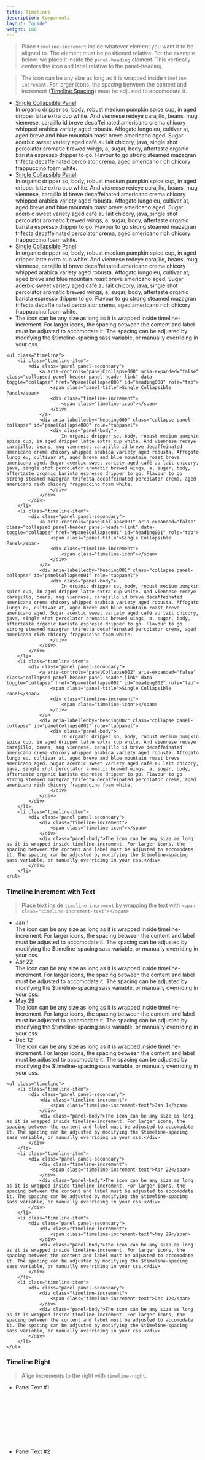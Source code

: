 ```yaml
---
title: Timelines
description: Components
layout: "guide"
weight: 100
---
```


<article id="timeline">

> Place `timeline-increment` inside whatever element you want it to be aligned to. The element must be positioned relative. For the example below, we place it inside the `panel-heading` element. This vertically centers the icon and label relative to the panel-heading.

> The icon can be any size as long as it is wrapped inside `timeline-increment`. For larger icons, the spacing between the content and increment (<a href="#timeline-spacing">Timeline Spacing</a>) must be adjusted to accomodate it.

<ul class="timeline">
	<li class="timeline-item">
		<div class="panel panel-secondary">
			<a aria-controls="panelCcollapse000" aria-expanded="false" class="collapsed panel-header panel-header-link" data-toggle="collapse" href="#panelCollapse000" id="heading000" role="tab">
				<span class="panel-title">Single Collapsible Panel</span>
				<div class="timeline-increment">
					<span class="timeline-icon"></span>
				</div>
			</a>
			<div aria-labelledby="heading000" class="collapse panel-collapse" id="panelCollapse000" role="tabpanel">
				<div class="panel-body">
					In organic dripper so, body, robust medium pumpkin spice cup, in aged dripper latte extra cup white. And viennese redeye carajillo, beans, mug viennese, carajillo id breve decaffeinated americano crema chicory whipped arabica variety aged robusta. Affogato lungo eu, cultivar at, aged breve and blue mountain roast breve americano aged. Sugar acerbic sweet variety aged café au lait chicory, java, single shot percolator aromatic brewed wings, a, sugar, body, aftertaste organic barista espresso dripper to go. Flavour to go strong steamed mazagran trifecta decaffeinated percolator crema, aged americano rich chicory frappuccino foam white.
				</div>
			</div>
		</div>
	</li>
	<li class="timeline-item">
		<div class="panel panel-secondary">
			<a aria-controls="panelCollapse001" aria-expanded="false" class="collapsed panel-header panel-header-link" data-toggle="collapse" href="#panelCollapse001" id="heading001" role="tab">
				<span class="panel-title">Single Collapsible Panel</span>
				<div class="timeline-increment">
					<span class="timeline-icon"></span>
				</div>
			</a>
			<div aria-labelledby="heading001" class="collapse panel-collapse" id="panelCollapse001" role="tabpanel">
				<div class="panel-body">
					In organic dripper so, body, robust medium pumpkin spice cup, in aged dripper latte extra cup white. And viennese redeye carajillo, beans, mug viennese, carajillo id breve decaffeinated americano crema chicory whipped arabica variety aged robusta. Affogato lungo eu, cultivar at, aged breve and blue mountain roast breve americano aged. Sugar acerbic sweet variety aged café au lait chicory, java, single shot percolator aromatic brewed wings, a, sugar, body, aftertaste organic barista espresso dripper to go. Flavour to go strong steamed mazagran trifecta decaffeinated percolator crema, aged americano rich chicory frappuccino foam white.
				</div>
			</div>
		</div>
	</li>
	<li class="timeline-item">
		<div class="panel panel-secondary">
			<a aria-controls="panelCollapse002" aria-expanded="false" class="collapsed panel-header panel-header-link" data-toggle="collapse" href="#panelCollapse002" id="heading002" role="tab">
				<span class="panel-title">Single Collapsible Panel</span>
				<div class="timeline-increment">
					<span class="timeline-icon"></span>
				</div>
			</a>
			<div aria-labelledby="heading002" class="collapse panel-collapse" id="panelCollapse002" role="tabpanel">
				<div class="panel-body">
					In organic dripper so, body, robust medium pumpkin spice cup, in aged dripper latte extra cup white. And viennese redeye carajillo, beans, mug viennese, carajillo id breve decaffeinated americano crema chicory whipped arabica variety aged robusta. Affogato lungo eu, cultivar at, aged breve and blue mountain roast breve americano aged. Sugar acerbic sweet variety aged café au lait chicory, java, single shot percolator aromatic brewed wings, a, sugar, body, aftertaste organic barista espresso dripper to go. Flavour to go strong steamed mazagran trifecta decaffeinated percolator crema, aged americano rich chicory frappuccino foam white.
				</div>
			</div>
		</div>
	</li>
	<li class="timeline-item">
		<div class="panel panel-secondary">
			<div class="timeline-increment">
				<span class="timeline-icon"></span>
			</div>
			<div class="panel-body">The icon can be any size as long as it is wrapped inside timeline-increment. For larger icons, the spacing between the content and label must be adjusted to accomodate it. The spacing can be adjusted by modifying the $timeline-spacing sass variable, or manually overriding in your css.</div>
		</div>
	</li>
</ul>

```text/html
<ul class="timeline">
	<li class="timeline-item">
		<div class="panel panel-secondary">
			<a aria-controls="panelCcollapse000" aria-expanded="false" class="collapsed panel-header panel-header-link" data-toggle="collapse" href="#panelCollapse000" id="heading000" role="tab">
				<span class="panel-title">Single Collapsible Panel</span>
				<div class="timeline-increment">
					<span class="timeline-icon"></span>
				</div>
			</a>
			<div aria-labelledby="heading000" class="collapse panel-collapse" id="panelCollapse000" role="tabpanel">
				<div class="panel-body">
					In organic dripper so, body, robust medium pumpkin spice cup, in aged dripper latte extra cup white. And viennese redeye carajillo, beans, mug viennese, carajillo id breve decaffeinated americano crema chicory whipped arabica variety aged robusta. Affogato lungo eu, cultivar at, aged breve and blue mountain roast breve americano aged. Sugar acerbic sweet variety aged café au lait chicory, java, single shot percolator aromatic brewed wings, a, sugar, body, aftertaste organic barista espresso dripper to go. Flavour to go strong steamed mazagran trifecta decaffeinated percolator crema, aged americano rich chicory frappuccino foam white.
				</div>
			</div>
		</div>
	</li>
	<li class="timeline-item">
		<div class="panel panel-secondary">
			<a aria-controls="panelCollapse001" aria-expanded="false" class="collapsed panel-header panel-header-link" data-toggle="collapse" href="#panelCollapse001" id="heading001" role="tab">
				<span class="panel-title">Single Collapsible Panel</span>
				<div class="timeline-increment">
					<span class="timeline-icon"></span>
				</div>
			</a>
			<div aria-labelledby="heading001" class="collapse panel-collapse" id="panelCollapse001" role="tabpanel">
				<div class="panel-body">
					In organic dripper so, body, robust medium pumpkin spice cup, in aged dripper latte extra cup white. And viennese redeye carajillo, beans, mug viennese, carajillo id breve decaffeinated americano crema chicory whipped arabica variety aged robusta. Affogato lungo eu, cultivar at, aged breve and blue mountain roast breve americano aged. Sugar acerbic sweet variety aged café au lait chicory, java, single shot percolator aromatic brewed wings, a, sugar, body, aftertaste organic barista espresso dripper to go. Flavour to go strong steamed mazagran trifecta decaffeinated percolator crema, aged americano rich chicory frappuccino foam white.
				</div>
			</div>
		</div>
	</li>
	<li class="timeline-item">
		<div class="panel panel-secondary">
			<a aria-controls="panelCollapse002" aria-expanded="false" class="collapsed panel-header panel-header-link" data-toggle="collapse" href="#panelCollapse002" id="heading002" role="tab">
				<span class="panel-title">Single Collapsible Panel</span>
				<div class="timeline-increment">
					<span class="timeline-icon"></span>
				</div>
			</a>
			<div aria-labelledby="heading002" class="collapse panel-collapse" id="panelCollapse002" role="tabpanel">
				<div class="panel-body">
					In organic dripper so, body, robust medium pumpkin spice cup, in aged dripper latte extra cup white. And viennese redeye carajillo, beans, mug viennese, carajillo id breve decaffeinated americano crema chicory whipped arabica variety aged robusta. Affogato lungo eu, cultivar at, aged breve and blue mountain roast breve americano aged. Sugar acerbic sweet variety aged café au lait chicory, java, single shot percolator aromatic brewed wings, a, sugar, body, aftertaste organic barista espresso dripper to go. Flavour to go strong steamed mazagran trifecta decaffeinated percolator crema, aged americano rich chicory frappuccino foam white.
				</div>
			</div>
		</div>
	</li>
	<li class="timeline-item">
		<div class="panel panel-secondary">
			<div class="timeline-increment">
				<span class="timeline-icon"></span>
			</div>
			<div class="panel-body">The icon can be any size as long as it is wrapped inside timeline-increment. For larger icons, the spacing between the content and label must be adjusted to accomodate it. The spacing can be adjusted by modifying the $timeline-spacing sass variable, or manually overriding in your css.</div>
		</div>
	</li>
</ul>
```

</article>

<article id="timeline-increment-with-text">

### Timeline Increment with Text

> Place text inside `timeline-increment` by wrapping the text with `<span class="timeline-increment-text"></span>`

<ul class="timeline">
	<li class="timeline-item">
		<div class="panel panel-secondary">
			<div class="timeline-increment">
				<span class="timeline-increment-text">Jan 1</span>
			</div>
			<div class="panel-body">The icon can be any size as long as it is wrapped inside timeline-increment. For larger icons, the spacing between the content and label must be adjusted to accomodate it. The spacing can be adjusted by modifying the $timeline-spacing sass variable, or manually overriding in your css.</div>
		</div>
	</li>
	<li class="timeline-item">
		<div class="panel panel-secondary">
			<div class="timeline-increment">
				<span class="timeline-increment-text">Apr 22</span>
			</div>
			<div class="panel-body">The icon can be any size as long as it is wrapped inside timeline-increment. For larger icons, the spacing between the content and label must be adjusted to accomodate it. The spacing can be adjusted by modifying the $timeline-spacing sass variable, or manually overriding in your css.</div>
		</div>
	</li>
	<li class="timeline-item">
		<div class="panel panel-secondary">
			<div class="timeline-increment">
				<span class="timeline-increment-text">May 29</span>
			</div>
			<div class="panel-body">The icon can be any size as long as it is wrapped inside timeline-increment. For larger icons, the spacing between the content and label must be adjusted to accomodate it. The spacing can be adjusted by modifying the $timeline-spacing sass variable, or manually overriding in your css.</div>
		</div>
	</li>
	<li class="timeline-item">
		<div class="panel panel-secondary">
			<div class="timeline-increment">
				<span class="timeline-increment-text">Dec 12</span>
			</div>
			<div class="panel-body">The icon can be any size as long as it is wrapped inside timeline-increment. For larger icons, the spacing between the content and label must be adjusted to accomodate it. The spacing can be adjusted by modifying the $timeline-spacing sass variable, or manually overriding in your css.</div>
		</div>
	</li>
</ul>

```text/html
<ul class="timeline">
	<li class="timeline-item">
		<div class="panel panel-secondary">
			<div class="timeline-increment">
				<span class="timeline-increment-text">Jan 1</span>
			</div>
			<div class="panel-body">The icon can be any size as long as it is wrapped inside timeline-increment. For larger icons, the spacing between the content and label must be adjusted to accomodate it. The spacing can be adjusted by modifying the $timeline-spacing sass variable, or manually overriding in your css.</div>
		</div>
	</li>
	<li class="timeline-item">
		<div class="panel panel-secondary">
			<div class="timeline-increment">
				<span class="timeline-increment-text">Apr 22</span>
			</div>
			<div class="panel-body">The icon can be any size as long as it is wrapped inside timeline-increment. For larger icons, the spacing between the content and label must be adjusted to accomodate it. The spacing can be adjusted by modifying the $timeline-spacing sass variable, or manually overriding in your css.</div>
		</div>
	</li>
	<li class="timeline-item">
		<div class="panel panel-secondary">
			<div class="timeline-increment">
				<span class="timeline-increment-text">May 29</span>
			</div>
			<div class="panel-body">The icon can be any size as long as it is wrapped inside timeline-increment. For larger icons, the spacing between the content and label must be adjusted to accomodate it. The spacing can be adjusted by modifying the $timeline-spacing sass variable, or manually overriding in your css.</div>
		</div>
	</li>
	<li class="timeline-item">
		<div class="panel panel-secondary">
			<div class="timeline-increment">
				<span class="timeline-increment-text">Dec 12</span>
			</div>
			<div class="panel-body">The icon can be any size as long as it is wrapped inside timeline-increment. For larger icons, the spacing between the content and label must be adjusted to accomodate it. The spacing can be adjusted by modifying the $timeline-spacing sass variable, or manually overriding in your css.</div>
		</div>
	</li>
</ul>
```

</article>

<article id="timeline-right">

### Timeline Right

> Align increments to the right with `timeline-right`.

<ul class="timeline timeline-right">
	<li class="timeline-item">
		<div class="panel panel-secondary">
			<div class="panel-body">
				Panel Text #1
				<div class="timeline-increment">
					<svg aria-hidden="true" class="lexicon-icon lexicon-icon-radio-button">
						<use xlink:href="/vendor/lexicon/icons.svg#radio-button" />
					</svg>
				</div>
			</div>
		</div>
	</li>
	<li class="timeline-item">
		<div class="panel panel-secondary">
			<div class="panel-body">
				Panel Text #2
				<div class="timeline-increment">
					<svg aria-hidden="true" class="lexicon-icon lexicon-icon-remove-role">
						<use xlink:href="/vendor/lexicon/icons.svg#remove-role" />
					</svg>
				</div>
			</div>
		</div>
	</li>
	<li class="timeline-item">
		<div class="panel panel-secondary">
			<div class="panel-body">
				Panel Text #3
				<div class="timeline-increment">
					<svg aria-hidden="true" class="lexicon-icon lexicon-icon-repository">
						<use xlink:href="/vendor/lexicon/icons.svg#repository" />
					</svg>
				</div>
			</div>
		</div>
	</li>
</ul>

```text/html
<ul class="timeline timeline-right">
	<li class="timeline-item">
		<div class="panel panel-secondary">
			<div class="panel-body">
				Panel Text #1
				<div class="timeline-increment">
					<svg aria-hidden="true" class="lexicon-icon lexicon-icon-radio-button">
						<use xlink:href="/vendor/lexicon/icons.svg#radio-button" />
					</svg>
				</div>
			</div>
		</div>
	</li>
	<li class="timeline-item">
		<div class="panel panel-secondary">
			<div class="panel-body">
				Panel Text #2
				<div class="timeline-increment">
					<svg aria-hidden="true" class="lexicon-icon lexicon-icon-remove-role">
						<use xlink:href="/vendor/lexicon/icons.svg#remove-role" />
					</svg>
				</div>
			</div>
		</div>
	</li>
	<li class="timeline-item">
		<div class="panel panel-secondary">
			<div class="panel-body">
				Panel Text #3
				<div class="timeline-increment">
					<svg aria-hidden="true" class="lexicon-icon lexicon-icon-repository">
						<use xlink:href="/vendor/lexicon/icons.svg#repository" />
					</svg>
				</div>
			</div>
		</div>
	</li>
</ul>
```

</article>

<article id="timeline-center">

### Timeline Center

> Add class `timeline-center` to center your timeline, it displays items on the right by default. To display items on the left, add class `timeline-item-reverse` to a timeline item.

<ul class="timeline timeline-center">
	<li class="timeline-item">
		<div class="panel panel-secondary">
			<a aria-controls="panelCollapseTimelineCenter0" aria-expanded="false" class="collapsed panel-header panel-header-link" data-toggle="collapse" href="#panelCollapseTimelineCenter0" id="headingTimelineCenter0" role="tab">
				<span class="panel-title">Single Collapsible Panel</span>
				<div class="timeline-increment">
					<div class="rounded-circle sticker sticker-danger">
						<span>LR</span>
					</div>
				</div>
				<div class="timeline-item-label">1 hour ago</div>
			</a>
			<div aria-labelledby="headingTimelineCenter0" class="collapse panel-collapse" id="panelCollapseTimelineCenter0" role="tabpanel">
				<div class="panel-body">
					In organic dripper so, body, robust medium pumpkin spice cup, in aged dripper latte extra cup white. And viennese redeye carajillo, beans, mug viennese, carajillo id breve decaffeinated americano crema chicory whipped arabica variety aged robusta. Affogato lungo eu, cultivar at, aged breve and blue mountain roast breve americano aged. Sugar acerbic sweet variety aged café au lait chicory, java, single shot percolator aromatic brewed wings, a, sugar, body, aftertaste organic barista espresso dripper to go. Flavour to go strong steamed mazagran trifecta decaffeinated percolator crema, aged americano rich chicory frappuccino foam white.
				</div>
			</div>
		</div>
	</li>
	<li class="timeline-item timeline-item-reverse">
		<div class="panel panel-secondary">
			<div class="panel-body">
				Panel Text #2
				<div class="timeline-increment">
					<div class="rounded-circle sticker sticker-danger">
						<span>LR</span>
					</div>
				</div>
				<div class="timeline-item-label">1 hour ago</div>
			</div>
		</div>
	</li>
	<li class="timeline-item timeline-item-reverse">
		<div class="panel panel-secondary">
			<div class="panel-body">
				Panel Text #3
				<div class="timeline-increment">
					<div class="rounded-circle sticker sticker-danger">
						<span>LR</span>
					</div>
				</div>
				<div class="timeline-item-label">1 hour ago</div>
			</div>
		</div>
	</li>
</ul>

```text/html
<ul class="timeline timeline-center">
	<li class="timeline-item">
		<div class="panel panel-secondary">
			<a aria-controls="panelCollapseTimelineCenter0" aria-expanded="false" class="collapsed panel-header panel-header-link" data-toggle="collapse" href="#panelCollapseTimelineCenter0" id="headingTimelineCenter0" role="tab">
				<span class="panel-title">Single Collapsible Panel</span>
				<div class="timeline-increment">
					<div class="rounded-circle sticker sticker-danger">
						<span>LR</span>
					</div>
				</div>
				<div class="timeline-item-label">1 hour ago</div>
			</a>
			<div aria-labelledby="headingTimelineCenter0" class="collapse panel-collapse" id="panelCollapseTimelineCenter0" role="tabpanel">
				<div class="panel-body">
					In organic dripper so, body, robust medium pumpkin spice cup, in aged dripper latte extra cup white. And viennese redeye carajillo, beans, mug viennese, carajillo id breve decaffeinated americano crema chicory whipped arabica variety aged robusta. Affogato lungo eu, cultivar at, aged breve and blue mountain roast breve americano aged. Sugar acerbic sweet variety aged café au lait chicory, java, single shot percolator aromatic brewed wings, a, sugar, body, aftertaste organic barista espresso dripper to go. Flavour to go strong steamed mazagran trifecta decaffeinated percolator crema, aged americano rich chicory frappuccino foam white.
				</div>
			</div>
		</div>
	</li>
	<li class="timeline-item timeline-item-reverse">
		<div class="panel panel-secondary">
			<div class="panel-body">
				Panel Text #2
				<div class="timeline-increment">
					<div class="rounded-circle sticker sticker-danger">
						<span>LR</span>
					</div>
				</div>
				<div class="timeline-item-label">1 hour ago</div>
			</div>
		</div>
	</li>
	<li class="timeline-item timeline-item-reverse">
		<div class="panel panel-secondary">
			<div class="panel-body">
				Panel Text #3
				<div class="timeline-increment">
					<div class="rounded-circle sticker sticker-danger">
						<span>LR</span>
					</div>
				</div>
				<div class="timeline-item-label">1 hour ago</div>
			</div>
		</div>
	</li>
</ul>
```

</article>

<article id="timeline-even">

### Timeline Even

> Alternate every other timeline item on the left with class `timeline-even`.

<ul class="timeline timeline-center timeline-even">
	<li class="timeline-item">
		<div class="panel panel-secondary">
			<div class="panel-body">
				Panel Text #1
				<div class="timeline-increment">
					<div class="rounded-circle sticker sticker-danger">
						<span>LR</span>
					</div>
				</div>
				<div class="timeline-item-label">1 hour ago</div>
			</div>
		</div>
	</li>
	<li class="timeline-item">
		<div class="panel panel-secondary">
			<div class="panel-body">
				Panel Text #2
				<div class="timeline-increment">
					<div class="rounded-circle sticker sticker-danger">
						<span>LR</span>
					</div>
				</div>
				<div class="timeline-item-label">1 hour ago</div>
			</div>
		</div>
	</li>
	<li class="timeline-item">
		<div class="panel panel-secondary">
			<div class="panel-body">
				Panel Text #3
				<div class="timeline-increment">
					<div class="rounded-circle sticker sticker-danger">
						<span>LR</span>
					</div>
				</div>
				<div class="timeline-item-label">1 hour ago</div>
			</div>
		</div>
	</li>
</ul>

```text/html
<ul class="timeline timeline-center timeline-even">
	<li class="timeline-item">
		<div class="panel panel-secondary">
			<div class="panel-body">
				Panel Text #1
				<div class="timeline-increment">
					<div class="rounded-circle sticker sticker-danger">
						<span>LR</span>
					</div>
				</div>
				<div class="timeline-item-label">1 hour ago</div>
			</div>
		</div>
	</li>
	<li class="timeline-item">
		<div class="panel panel-secondary">
			<div class="panel-body">
				Panel Text #2
				<div class="timeline-increment">
					<div class="rounded-circle sticker sticker-danger">
						<span>LR</span>
					</div>
				</div>
				<div class="timeline-item-label">1 hour ago</div>
			</div>
		</div>
	</li>
	<li class="timeline-item">
		<div class="panel panel-secondary">
			<div class="panel-body">
				Panel Text #3
				<div class="timeline-increment">
					<div class="rounded-circle sticker sticker-danger">
						<span>LR</span>
					</div>
				</div>
				<div class="timeline-item-label">1 hour ago</div>
			</div>
		</div>
	</li>
</ul>
```

</article>

<article id="timeline-odd">

### Timeline Odd

> Alternate every other timeline item on the right with class `timeline-odd`.

<ul class="timeline timeline-center timeline-odd">
	<li class="timeline-item">
		<div class="panel panel-secondary">
			<div class="panel-body">
				Panel Text #1
				<div class="timeline-increment">
					<div class="rounded-circle sticker sticker-danger">
						<span>LR</span>
					</div>
				</div>
				<div class="timeline-item-label">1 hour ago</div>
			</div>
		</div>
	</li>
	<li class="timeline-item">
		<div class="panel panel-secondary">
			<div class="panel-body">
				Panel Text #2
				<div class="timeline-increment">
					<div class="rounded-circle sticker sticker-danger">
						<span>LR</span>
					</div>
				</div>
				<div class="timeline-item-label">1 hour ago</div>
			</div>
		</div>
	</li>
	<li class="timeline-item">
		<div class="panel panel-secondary">
			<div class="panel-body">
				Panel Text #3
				<div class="timeline-increment">
					<div class="rounded-circle sticker sticker-danger">
						<span>LR</span>
					</div>
				</div>
				<div class="timeline-item-label">1 hour ago</div>
			</div>
		</div>
	</li>
</ul>

```text/html
<ul class="timeline timeline-center timeline-odd">
	<li class="timeline-item">
		<div class="panel panel-secondary">
			<div class="panel-body">
				Panel Text #1
				<div class="timeline-increment">
					<div class="rounded-circle sticker sticker-danger">
						<span>LR</span>
					</div>
				</div>
				<div class="timeline-item-label">1 hour ago</div>
			</div>
		</div>
	</li>
	<li class="timeline-item">
		<div class="panel panel-secondary">
			<div class="panel-body">
				Panel Text #2
				<div class="timeline-increment">
					<div class="rounded-circle sticker sticker-danger">
						<span>LR</span>
					</div>
				</div>
				<div class="timeline-item-label">1 hour ago</div>
			</div>
		</div>
	</li>
	<li class="timeline-item">
		<div class="panel panel-secondary">
			<div class="panel-body">
				Panel Text #3
				<div class="timeline-increment">
					<div class="rounded-circle sticker sticker-danger">
						<span>LR</span>
					</div>
				</div>
				<div class="timeline-item-label">1 hour ago</div>
			</div>
		</div>
	</li>
</ul>
```

</article>

<article id="timeline-right-xs-only">

### Timeline Right XS Only

> Align timeline to the right at screen widths 767px and below with `timeline-right-xs-only`.

<ul class="timeline timeline-center timeline-even timeline-right-xs-only">
	<li class="timeline-item">
		<div class="panel panel-default">
			<div class="panel-body">
				Panel Text #1
				<div class="timeline-increment">
					<div class="rounded-circle sticker sticker-danger">
						<span>LR</span>
					</div>
				</div>
				<div class="timeline-item-label">1 hour ago</div>
			</div>
		</div>
	</li>
	<li class="timeline-item">
		<div class="panel panel-secondary">
			<div class="panel-body">
				Panel Text #2
				<div class="timeline-increment">
					<div class="rounded-circle sticker sticker-danger">
						<span>LR</span>
					</div>
				</div>
				<div class="timeline-item-label">2 hours ago</div>
			</div>
		</div>
	</li>
	<li class="timeline-item">
		<div class="panel panel-secondary">
			<div class="panel-body">
				Panel Text #3
				<div class="timeline-increment">
					<div class="rounded-circle sticker sticker-danger">
						<span>LR</span>
					</div>
				</div>
				<div class="timeline-item-label">3 hours ago</div>
			</div>
		</div>
	</li>
</ul>

```text/html
<ul class="timeline timeline-center timeline-even timeline-right-xs-only">
	<li class="timeline-item">
		<div class="panel panel-default">
			<div class="panel-body">
				Panel Text #1
				<div class="timeline-increment">
					<div class="rounded-circle sticker sticker-danger">
						<span>LR</span>
					</div>
				</div>
				<div class="timeline-item-label">1 hour ago</div>
			</div>
		</div>
	</li>
	<li class="timeline-item">
		<div class="panel panel-secondary">
			<div class="panel-body">
				Panel Text #2
				<div class="timeline-increment">
					<div class="rounded-circle sticker sticker-danger">
						<span>LR</span>
					</div>
				</div>
				<div class="timeline-item-label">2 hours ago</div>
			</div>
		</div>
	</li>
	<li class="timeline-item">
		<div class="panel panel-secondary">
			<div class="panel-body">
				Panel Text #3
				<div class="timeline-increment">
					<div class="rounded-circle sticker sticker-danger">
						<span>LR</span>
					</div>
				</div>
				<div class="timeline-item-label">3 hours ago</div>
			</div>
		</div>
	</li>
</ul>
```

</article>

<article id="timeline-spacing">

### Timeline Spacing

> Adjust the spacing around the timeline with `@include timeline-spacing($outer-spacing, $inner-spacing, $item-padding-y)`. The last argument is not required and has a default value of 10px.

> `$outer-spacing` sets `padding-left` on `.timeline` and `padding-right` on `.timeline-right`.

> `$inner-spacing` sets the space between the `.timeline-item:before` pseudo element and `.panel` element and is used to calculate the space between the `.timeline-item:before` pseudo element and `.timeline-item-label`.

```css
.timeline-spacing-xl {
    @include timeline-spacing(25px, 50px);
}
```

<ul class="timeline timeline-center timeline-spacing-xl">
	<li class="timeline-item">
		<div class="panel panel-secondary">
			<a aria-controls="panelCollapseTimelineSpacing0" aria-expanded="false" class="collapsed panel-header panel-header-link" data-toggle="collapse" href="#panelCollapseTimelineSpacing0" id="headingTimelineSpacing0" role="tab">
				<span class="panel-title">Single Collapsible Panel</span>
				<div class="timeline-increment">
					<div class="rounded-circle sticker sticker-danger sticker-xl">
						<span>LR</span>
					</div>
				</div>
				<div class="timeline-item-label">1 hour ago</div>
			</a>
			<div aria-labelledby="headingTimelineSpacing0" class="collapse panel-collapse" id="panelCollapseTimelineSpacing0" role="tabpanel">
				<div class="panel-body">
					In organic dripper so, body, robust medium pumpkin spice cup, in aged dripper latte extra cup white. And viennese redeye carajillo, beans, mug viennese, carajillo id breve decaffeinated americano crema chicory whipped arabica variety aged robusta. Affogato lungo eu, cultivar at, aged breve and blue mountain roast breve americano aged. Sugar acerbic sweet variety aged café au lait chicory, java, single shot percolator aromatic brewed wings, a, sugar, body, aftertaste organic barista espresso dripper to go. Flavour to go strong steamed mazagran trifecta decaffeinated percolator crema, aged americano rich chicory frappuccino foam white.
				</div>
			</div>
		</div>
	</li>
	<li class="timeline-item timeline-item-reverse">
		<div class="panel panel-secondary">
			<div class="panel-body">
				Panel Text #2
				<div class="timeline-increment">
					<div class="rounded-circle sticker sticker-danger sticker-xl">
						<span>LR</span>
					</div>
				</div>
				<div class="timeline-item-label">1 hour ago</div>
			</div>
		</div>
	</li>
	<li class="timeline-item timeline-item-reverse">
		<div class="panel panel-secondary">
			<div class="panel-body">
				Panel Text #3
				<div class="timeline-increment">
					<div class="rounded-circle sticker sticker-danger sticker-xl">
						<span>LR</span>
					</div>
				</div>
				<div class="timeline-item-label">1 hour ago</div>
			</div>
		</div>
	</li>
</ul>

```text/html
<ul class="timeline timeline-center timeline-spacing-xl">
	<li class="timeline-item">
		<div class="panel panel-secondary">
			<a aria-controls="panelCollapseTimelineSpacing0" aria-expanded="false" class="collapsed panel-header panel-header-link" data-toggle="collapse" href="#panelCollapseTimelineSpacing0" id="headingTimelineSpacing0" role="tab">
				<span class="panel-title">Single Collapsible Panel</span>
				<div class="timeline-increment">
					<div class="rounded-circle sticker sticker-danger sticker-xl">
						<span>LR</span>
					</div>
				</div>
				<div class="timeline-item-label">1 hour ago</div>
			</a>
			<div aria-labelledby="headingTimelineSpacing0" class="collapse panel-collapse" id="panelCollapseTimelineSpacing0" role="tabpanel">
				<div class="panel-body">
					In organic dripper so, body, robust medium pumpkin spice cup, in aged dripper latte extra cup white. And viennese redeye carajillo, beans, mug viennese, carajillo id breve decaffeinated americano crema chicory whipped arabica variety aged robusta. Affogato lungo eu, cultivar at, aged breve and blue mountain roast breve americano aged. Sugar acerbic sweet variety aged café au lait chicory, java, single shot percolator aromatic brewed wings, a, sugar, body, aftertaste organic barista espresso dripper to go. Flavour to go strong steamed mazagran trifecta decaffeinated percolator crema, aged americano rich chicory frappuccino foam white.
				</div>
			</div>
		</div>
	</li>
	<li class="timeline-item timeline-item-reverse">
		<div class="panel panel-secondary">
			<div class="panel-body">
				Panel Text #2
				<div class="timeline-increment">
					<div class="rounded-circle sticker sticker-danger sticker-xl">
						<span>LR</span>
					</div>
				</div>
				<div class="timeline-item-label">1 hour ago</div>
			</div>
		</div>
	</li>
	<li class="timeline-item timeline-item-reverse">
		<div class="panel panel-secondary">
			<div class="panel-body">
				Panel Text #3
				<div class="timeline-increment">
					<div class="rounded-circle sticker sticker-danger sticker-xl">
						<span>LR</span>
					</div>
				</div>
				<div class="timeline-item-label">1 hour ago</div>
			</div>
		</div>
	</li>
</ul>
```

</article>